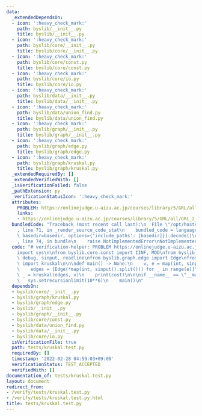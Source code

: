 ```yaml
---
data:
  _extendedDependsOn:
  - icon: ':heavy_check_mark:'
    path: byslib/__init__.py
    title: byslib/__init__.py
  - icon: ':heavy_check_mark:'
    path: byslib/core/__init__.py
    title: byslib/core/__init__.py
  - icon: ':heavy_check_mark:'
    path: byslib/core/const.py
    title: byslib/core/const.py
  - icon: ':heavy_check_mark:'
    path: byslib/core/io.py
    title: byslib/core/io.py
  - icon: ':heavy_check_mark:'
    path: byslib/data/__init__.py
    title: byslib/data/__init__.py
  - icon: ':heavy_check_mark:'
    path: byslib/data/union_find.py
    title: byslib/data/union_find.py
  - icon: ':heavy_check_mark:'
    path: byslib/graph/__init__.py
    title: byslib/graph/__init__.py
  - icon: ':heavy_check_mark:'
    path: byslib/graph/edge.py
    title: byslib/graph/edge.py
  - icon: ':heavy_check_mark:'
    path: byslib/graph/kruskal.py
    title: byslib/graph/kruskal.py
  _extendedRequiredBy: []
  _extendedVerifiedWith: []
  _isVerificationFailed: false
  _pathExtension: py
  _verificationStatusIcon: ':heavy_check_mark:'
  attributes:
    PROBLEM: https://onlinejudge.u-aizu.ac.jp/courses/library/5/GRL/all/GRL_2_A
    links:
    - https://onlinejudge.u-aizu.ac.jp/courses/library/5/GRL/all/GRL_2_A
  bundledCode: "Traceback (most recent call last):\n  File \"/opt/hostedtoolcache/Python/3.10.2/x64/lib/python3.10/site-packages/onlinejudge_verify/documentation/build.py\"\
    , line 71, in _render_source_code_stat\n    bundled_code = language.bundle(stat.path,\
    \ basedir=basedir, options={'include_paths': [basedir]}).decode()\n  File \"/opt/hostedtoolcache/Python/3.10.2/x64/lib/python3.10/site-packages/onlinejudge_verify/languages/python.py\"\
    , line 74, in bundle\n    raise NotImplementedError\nNotImplementedError\n"
  code: "# verification-helper: PROBLEM https://onlinejudge.u-aizu.ac.jp/courses/library/5/GRL/all/GRL_2_A\n\
    import sys\n\nfrom byslib.core.const import IINF, MOD\nfrom byslib.core.io import\
    \ debug, sinput, readline\nfrom byslib.graph.edge import Edge\nfrom byslib.graph.kruskal\
    \ import kruskal\n\n\ndef main() -> None:\n    v, e = map(int, sinput().split())\n\
    \    edges = [Edge(*map(int, sinput().split())) for _ in range(e)]\n    cost,\
    \ _ = kruskal(edges, v)\n    print(cost)\n\n\nif __name__ == \"__main__\":\n \
    \   sys.setrecursionlimit(10**6)\n    main()\n"
  dependsOn:
  - byslib/core/__init__.py
  - byslib/graph/kruskal.py
  - byslib/graph/edge.py
  - byslib/__init__.py
  - byslib/graph/__init__.py
  - byslib/core/const.py
  - byslib/data/union_find.py
  - byslib/data/__init__.py
  - byslib/core/io.py
  isVerificationFile: true
  path: tests/kruskal.test.py
  requiredBy: []
  timestamp: '2022-02-28 04:59:03+09:00'
  verificationStatus: TEST_ACCEPTED
  verifiedWith: []
documentation_of: tests/kruskal.test.py
layout: document
redirect_from:
- /verify/tests/kruskal.test.py
- /verify/tests/kruskal.test.py.html
title: tests/kruskal.test.py
---
```

